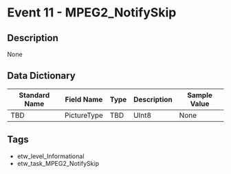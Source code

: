 # Event 11 - MPEG2_NotifySkip

## Description
None

## Data Dictionary
|Standard Name|Field Name|Type|Description|Sample Value|
|---|---|---|---|---|
|TBD|PictureType|TBD|UInt8|None|None|

## Tags
* etw_level_Informational
* etw_task_MPEG2_NotifySkip